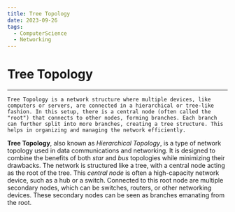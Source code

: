 ```yaml
---
title: Tree Topology
date: 2023-09-26
tags:
  - ComputerScience
  - Networking
---
```


# Tree Topology

---

```
Tree Topology is a network structure where multiple devices, like computers or servers, are connected in a hierarchical or tree-like fashion. In this setup, there is a central node (often called the "root") that connects to other nodes, forming branches. Each branch can further split into more branches, creating a tree structure. This helps in organizing and managing the network efficiently.
```

**Tree Topology**, also known as *Hierarchical Topology*, is a type of network topology used in data communications and networking. It is designed to combine the benefits of both *star* and *bus* topologies while minimizing their drawbacks. The network is structured like a tree, with a central node acting as the root of the tree. This *central node* is often a high-capacity network device, such as a hub or a switch. Connected to this root node are multiple secondary nodes, which can be switches, routers, or other networking devices. These secondary nodes can be seen as branches emanating from the root.
